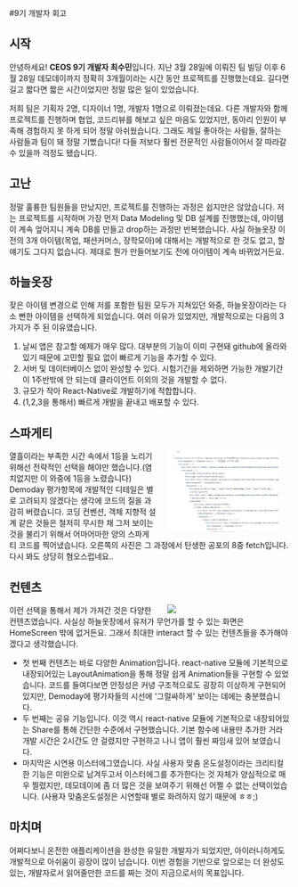 ﻿#9기 개발자 회고

## 시작

안녕하세요! **CEOS 9기 개발자 최수민**입니다. 지난 3월 28일에 이뤄진 팀 빌딩 이후 6월 28일 데모데이까지 정확히 3개월이라는 시간 동안 프로젝트를 진행했는데요. 길다면 길고 짧다면 짧은 시간이었지만 정말 많은 일이 있었습니다.

저희 팀은 기획자 2명, 디자이너 1명, 개발자 1명으로 이뤄졌는데요. 다른 개발자와 함께 프로젝트를 진행하며 협업, 코드리뷰를 해보고 싶은 마음도 있었지만, 동아리 인원이 부족해 경험하지 못 하게 되어 정말 아쉬웠습니다. 그래도 제일 좋아하는 사람들, 잘하는 사람들과 팀이 돼 정말 기뻤습니다! 다들 저보다 훨씬 전문적인 사람들이어서 잘 따라갈 수 있을까 걱정도 됐습니다. 

## 고난

정말 훌륭한 팀원들을 만났지만, 프로젝트를 진행하는 과정은 쉽지만은 않았습니다. 저는 프로젝트를 시작하며 가장 먼저 Data Modeling 및 DB 설계를 진행했는데, 아이템이 계속 엎어지니 계속 DB를 만들고 drop하는 과정만 반복했습니다. 사실 하늘옷장 이전의 3개 아이템(목업, 패션커머스, 장학모아)에 대해서는 개발적으로 한 것도 없고, 할 얘기도 그다지 없습니다. 제대로 뭔가 만들어보기도 전에 아이템이 계속 바뀌었거든요.

## 하늘옷장

잦은 아이템 변경으로 인해 저를 포함한 팀원 모두가 지쳐있던 와중, 하늘옷장이라는 다소 뻔한 아이템을 선택하게 되었습니다. 여러 이유가 있었지만, 개발적으로는 다음의 3가지가 주 된 이유였습니다.
1. 날씨 앱은 참고할 예제가 매우 많다. 대부분의 기능이 이미 구현돼 github에 올라와 있기 때문에 고민할 필요 없이 빠르게 기능을 추가할 수 있다.
2. 서버 및 데이터베이스 없이 완성할 수 있다. 시험기간을 제외하면 가능한 개발기간이 1주반밖에 안 되는데 클라이언트 이외의 것을 개발할 수 없다.
3. 규모가 작아 React-Native로 개발하기에 적합합니다. 
4. (1,2,3을 통해서) 빠르게 개발을 끝내고 배포할 수 있다.

## 스파게티

<img src="trash.jpg" width="200" align="right" hspace="20">
열흘이라는 부족한 시간 속에서 1등을 노리기 위해선 전략적인 선택을 해야만 했습니다.(염치없지만 이 와중에 1등을 노렸습니다) Demoday 평가항목에 개발적인 디테일은 별로 고려되지 않겠다는 생각에 코드의 질을 과감히 버렸습니다. 코딩 컨벤션, 객체 지향적 설계 같은 것들은 철저히 무시한 채 그저 보이는 것을 불리기 위해서 어마어마한 양의 스파게티 코드를 찍어냈습니다. 오른쪽의 사진은 그 과정에서 탄생한 공포의 8중 fetch입니다. 다시 봐도 상당히 혐오스럽네요..

## 컨텐츠

<img src="trash2.gif" width="200" align="right" hspace="20">
이런 선택을 통해서 제가 가져간 것은 다양한 컨텐츠였습니다. 사실상 하늘옷장에서 유저가 무언가를 할 수 있는 화면은 HomeScreen 밖에 없거든요. 그래서 최대한 interact 할 수 있는 컨텐츠들을 추가해야겠다고 생각했습니다.

- 첫 번째 컨텐츠는 바로 다양한 Animation입니다. react-native 모듈에 기본적으로 내장되어있는 LayoutAnimation을 통해 정말 쉽게 Animation들을 구현할 수 있었습니다. 코드를 들여다보면 안정성은 커녕 구조적으로도 굉장히 이상하게 구현되어 있지만, Demoday에 평가자들의 시선에 '그럴싸하게' 보이는 데에는 충분했습니다.
- 두 번째는 공유 기능입니다. 이것 역시 react-native 모듈에 기본적으로 내장되어있는 Share를 통해 간단한 수준에서 구현했습니다. 기본 함수에 내용만 추가한 거라 개발 시간은 2시간도 안 걸렸지만 구현하고 나니 앱이 훨씬 짜임새 있어 보였습니다.
- 마지막은 시연용 이스터에그였습니다. 사실 사용자 맞춤 온도설정이라는 크리티컬한 기능은 미완으로 남겨두고서 이스터에그를 추가한다는 것 자체가 양심적으로 매우 찔렸지만, 데모데이에 좀 더 많은 것을 보여주기 위해선 어쩔 수 없는 선택이었습니다. (사용자 맞춤온도설정은 시연할때 별로 화려하지 않기 때문에 ㅎㅎ;)

## 마치며

어쩌다보니 온전한 애플리케이션을 완성한 유일한 개발자가 되었지만, 아이러니하게도 개발적으로 아쉬움이 굉장이 많이 남습니다. 이번 경험을 기반으로 앞으로는 더 완성도 있는, 개발자로서 읽어줄만한 코드를 짜는 것이 지금으로서의 목표입니다.
